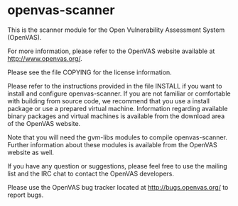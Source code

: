 # openvas-scanner

This is the scanner module for the Open Vulnerability Assessment System
(OpenVAS).

For more information, please refer to the OpenVAS website available at
http://www.openvas.org/.

Please see the file COPYING for the license information.

Please refer to the instructions provided in the file INSTALL if you want to
install and configure openvas-scanner. If you are not familiar or comfortable
with building from source code, we recommend that you use a install package or use
a prepared virtual machine. Information regarding available binary packages 
and virtual machines is available from the download area of the OpenVAS website.

Note that you will need the gvm-libs modules to compile
openvas-scanner. Further information about these modules is available
from the OpenVAS website as well.

If you have any question or suggestions, please feel free to use the mailing
list and the IRC chat to contact the OpenVAS developers.

Please use the OpenVAS bug tracker located at http://bugs.openvas.org/ to report
bugs.
